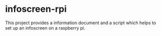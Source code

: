# infoscreen-rpi
This project provides a information document and a script which helps to set up an infoscreen on a raspberry pi.
